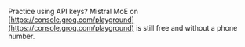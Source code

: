 <!--
date: 2024-03-01T21:14:48
-->

Practice using API keys? Mistral MoE on [https://console.groq.com/playground](https://console.groq.com/playground)  is still free and without a phone number.